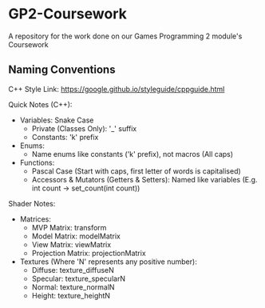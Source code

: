 # GP2-Coursework
 A repository for the work done on our Games Programming 2 module's Coursework


## Naming Conventions
C++ Style Link: https://google.github.io/styleguide/cppguide.html

Quick Notes (C++):
- Variables: Snake Case
	- Private (Classes Only): '_' suffix
	- Constants: 'k' prefix
- Enums:
	- Name enums like constants ('k' prefix), not macros (All caps)
- Functions:
	- Pascal Case (Start with caps, first letter of words is capitalised)
	- Accessors & Mutators (Getters & Setters): Named like variables (E.g. int count -> set_count(int count))


Shader Notes:
- Matrices:
	- MVP Matrix:			transform
	- Model Matrix:			modelMatrix
	- View Matrix:			viewMatrix
	- Projection Matrix:	projectionMatrix
- Textures (Where 'N' represents any positive number):
	- Diffuse:	texture_diffuseN
	- Specular:	texture_specularN
	- Normal:	texture_normalN
	- Height:	texture_heightN